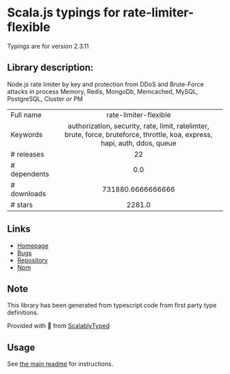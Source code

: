 
# Scala.js typings for rate-limiter-flexible

Typings are for version 2.3.11

## Library description:
Node.js rate limiter by key and protection from DDoS and Brute-Force attacks in process Memory, Redis, MongoDb, Memcached, MySQL, PostgreSQL, Cluster or PM

|                    |                 |
| ------------------ | :-------------: |
| Full name          | rate-limiter-flexible |
| Keywords           | authorization, security, rate, limit, ratelimter, brute, force, bruteforce, throttle, koa, express, hapi, auth, ddos, queue |
| # releases         | 22 |
| # dependents       | 0.0 |
| # downloads        | 731880.6666666666 |
| # stars            | 2281.0 |

## Links
- [Homepage](https://github.com/animir/node-rate-limiter-flexible#readme)
- [Bugs](https://github.com/animir/node-rate-limiter-flexible/issues)
- [Repository](https://github.com/animir/node-rate-limiter-flexible)
- [Npm](https://www.npmjs.com/package/rate-limiter-flexible)
    


## Note
This library has been generated from typescript code from first party type definitions.

Provided with :purple_heart: from [ScalablyTyped](https://github.com/oyvindberg/ScalablyTyped)

## Usage
See [the main readme](../../readme.md) for instructions.


